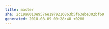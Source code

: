 ```yaml
---
title: master
sha: 2c19a6010e9576e1979216863b5f63ebe302bf69
generated: 2018-08-09 09:28:48 +0200
---
```

